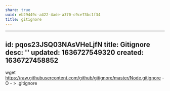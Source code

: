 ```yaml
---
share: true
uuid: eb29449c-a422-4ade-a370-c9ce73bc1f34
title: gitignore
---
```

---
id: pqos23JSQ03NAsVHeLjfN
title: Gitignore
desc: ''
updated: 1636727549320
created: 1636727458852
---

wget https://raw.githubusercontent.com/github/gitignore/master/Node.gitignore -O - > .gitignore
